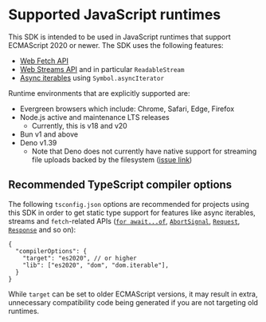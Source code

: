 # Supported JavaScript runtimes

This SDK is intended to be used in JavaScript runtimes that support ECMAScript 2020 or newer. The SDK uses the following features:

* [Web Fetch API][web-fetch]
* [Web Streams API][web-streams] and in particular `ReadableStream`
* [Async iterables][async-iter] using `Symbol.asyncIterator`

[web-fetch]: https://developer.mozilla.org/en-US/docs/Web/API/Fetch_API
[web-streams]: https://developer.mozilla.org/en-US/docs/Web/API/Streams_API
[async-iter]: https://developer.mozilla.org/en-US/docs/Web/JavaScript/Reference/Iteration_protocols#the_async_iterator_and_async_iterable_protocols

Runtime environments that are explicitly supported are:

- Evergreen browsers which include: Chrome, Safari, Edge, Firefox
- Node.js active and maintenance LTS releases
  - Currently, this is v18 and v20
- Bun v1 and above
- Deno v1.39
  - Note that Deno does not currently have native support for streaming file uploads backed by the filesystem ([issue link][deno-file-streaming])

[deno-file-streaming]: https://github.com/denoland/deno/issues/11018

## Recommended TypeScript compiler options

The following `tsconfig.json` options are recommended for projects using this
SDK in order to get static type support for features like async iterables,
streams and `fetch`-related APIs ([`for await...of`][for-await-of], 
[`AbortSignal`][abort-signal], [`Request`][request], [`Response`][response] and
so on):

[for-await-of]: https://developer.mozilla.org/en-US/docs/Web/JavaScript/Reference/Statements/for-await...of
[abort-signal]: https://developer.mozilla.org/en-US/docs/Web/API/AbortSignal
[request]: https://developer.mozilla.org/en-US/docs/Web/API/Request
[response]: https://developer.mozilla.org/en-US/docs/Web/API/Response

```jsonc
{
  "compilerOptions": {
    "target": "es2020", // or higher
    "lib": ["es2020", "dom", "dom.iterable"],
  }
}
```

While `target` can be set to older ECMAScript versions, it may result in extra,
unnecessary compatibility code being generated if you are not targeting old
runtimes.